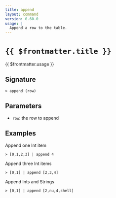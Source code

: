 ```yaml
---
title: append
layout: command
version: 0.60.0
usage: |
  Append a row to the table.
---
```


# `{{ $frontmatter.title }}`

<div style='white-space: pre-wrap;'>{{ $frontmatter.usage }}</div>

## Signature

`> append (row)`

## Parameters

- `row`: the row to append

## Examples

Append one Int item

```shell
> [0,1,2,3] | append 4
```

Append three Int items

```shell
> [0,1] | append [2,3,4]
```

Append Ints and Strings

```shell
> [0,1] | append [2,nu,4,shell]
```
